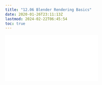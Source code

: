 ```yaml
---
title: "12.06 Blender Rendering Basics"
date: 2020-01-26T23:11:13Z
lastmod: 2024-02-22T06:45:54
toc: true
---
```


![Link to included file content](../../../../3d-modeling/blender/rendering-basics-blender.md)
